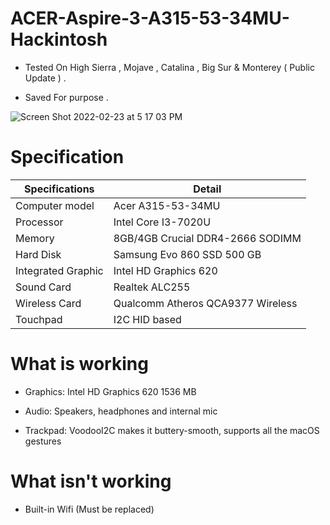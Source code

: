 # ACER-Aspire-3-A315-53-34MU-Hackintosh
* Tested On High Sierra , Mojave , Catalina , Big Sur & Monterey ( Public Update ) .

* Saved For purpose .


![Screen Shot 2022-02-23 at 5 17 03 PM](https://user-images.githubusercontent.com/42302310/155349903-b97fd1c6-19f8-4734-9c55-bfceb8e20a12.png)



# Specification

| Specifications  | Detail |
| ------------- | ------------- |
| Computer model  | Acer A315-53-34MU  |
|  Processor | Intel Core I3-7020U  |
| Memory  | 8GB/4GB Crucial DDR4-2666 SODIMM  |
| Hard Disk  | Samsung Evo 860 SSD 500 GB  |
| Integrated Graphic | Intel HD Graphics 620 |
| Sound Card  | Realtek ALC255  |
| Wireless Card  | Qualcomm Atheros QCA9377 Wireless  |
| Touchpad  | I2C HID based  |

# What is working

* Graphics: Intel HD Graphics 620 1536 МB

* Audio: Speakers, headphones and internal mic

* Trackpad: VoodooI2C makes it buttery-smooth, supports all the macOS gestures

# What isn't working
* Built-in Wifi (Must be replaced)
